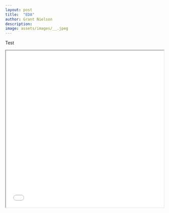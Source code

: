 ```yaml
---
layout: post
title:  "EDA"
author: Grant Nielson
description:  
image: assets/images/__.jpeg
---
```




Test


<iframe
  src="{{site.url}}/{{site.baseurl}}/assets/images/winningvSOS_interactive.html"
  style="width:100%; height:500px;"
></iframe>